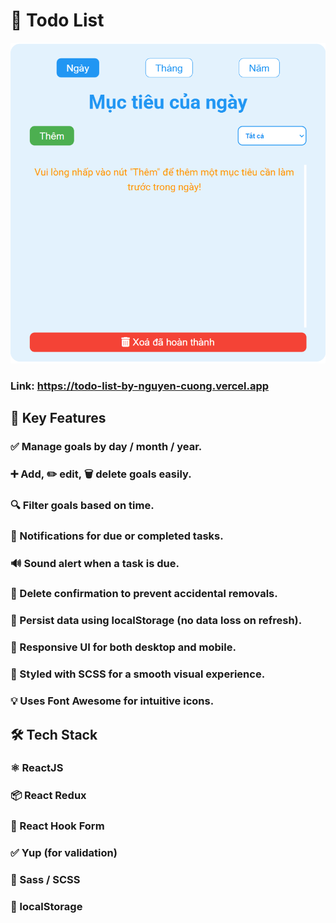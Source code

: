 # 🎯 Todo List
![alt text](image.png)

### Link: https://todo-list-by-nguyen-cuong.vercel.app

## 🚀 Key Features
### ✅ Manage goals by day / month / year.

### ➕ Add, ✏️ edit, 🗑️ delete goals easily.

### 🔍 Filter goals based on time.

### 🔔 Notifications for due or completed tasks.

### 🔊 Sound alert when a task is due.

### 🧠 Delete confirmation to prevent accidental removals.

### 💾 Persist data using localStorage (no data loss on refresh).

### 📱 Responsive UI for both desktop and mobile.

### 🎨 Styled with SCSS for a smooth visual experience.

### 💡 Uses Font Awesome for intuitive icons.

## 🛠️ Tech Stack
### ⚛️ ReactJS

### 📦 React Redux

### 📱 React Hook Form

### ✅ Yup (for validation)

### 🎨 Sass / SCSS

### 💾 localStorage
